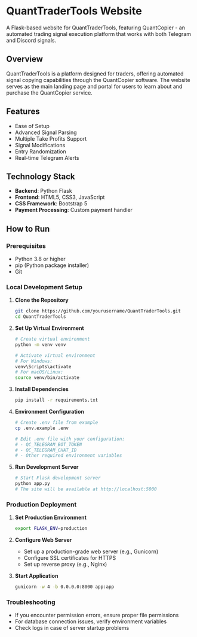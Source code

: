 # QuantTraderTools Website

A Flask-based website for QuantTraderTools, featuring QuantCopier - an automated trading signal execution platform that works with both Telegram and Discord signals.

## Overview

QuantTraderTools is a platform designed for traders, offering automated signal copying capabilities through the QuantCopier software. The website serves as the main landing page and portal for users to learn about and purchase the QuantCopier service.

## Features

- Ease of Setup
- Advanced Signal Parsing
- Multiple Take Profits Support
- Signal Modifications
- Entry Randomization
- Real-time Telegram Alerts

## Technology Stack

- **Backend**: Python Flask
- **Frontend**: HTML5, CSS3, JavaScript
- **CSS Framework**: Bootstrap 5
- **Payment Processing**: Custom payment handler

## How to Run

### Prerequisites
- Python 3.8 or higher
- pip (Python package installer)
- Git

### Local Development Setup

1. **Clone the Repository**
   ```bash
   git clone https://github.com/yourusername/QuantTraderTools.git
   cd QuantTraderTools
   ```

2. **Set Up Virtual Environment**
   ```bash
   # Create virtual environment
   python -m venv venv

   # Activate virtual environment
   # For Windows:
   venv\Scripts\activate
   # For macOS/Linux:
   source venv/bin/activate
   ```

3. **Install Dependencies**
   ```bash
   pip install -r requirements.txt
   ```

4. **Environment Configuration**
   ```bash
   # Create .env file from example
   cp .env.example .env

   # Edit .env file with your configuration:
   # - QC_TELEGRAM_BOT_TOKEN
   # - QC_TELEGRAM_CHAT_ID
   # - Other required environment variables
   ```

5. **Run Development Server**
   ```bash
   # Start Flask development server
   python app.py
   # The site will be available at http://localhost:5000
   ```

### Production Deployment

1. **Set Production Environment**
   ```bash
   export FLASK_ENV=production
   ```

2. **Configure Web Server**
   - Set up a production-grade web server (e.g., Gunicorn)
   - Configure SSL certificates for HTTPS
   - Set up reverse proxy (e.g., Nginx)

3. **Start Application**
   ```bash
   gunicorn -w 4 -b 0.0.0.0:8000 app:app
   ```

### Troubleshooting

- If you encounter permission errors, ensure proper file permissions
- For database connection issues, verify environment variables
- Check logs in case of server startup problems
